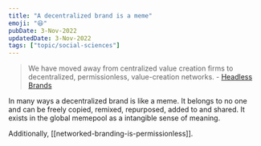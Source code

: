 ```yaml
---
title: "A decentralized brand is a meme"
emoji: "😆"
pubDate: 3-Nov-2022
updatedDate: 3-Nov-2022
tags: ["topic/social-sciences"]
---
```


> We have moved away from centralized value creation firms to decentralized, permissionless, value-creation networks. - [Headless Brands](https://otherinter.net/research/headless-brands/)

In many ways a decentralized brand is like a meme. It belongs to no one and can be freely copied, remixed, repurposed, added to and shared. It exists in the global memepool as a intangible sense of meaning.

Additionally, [[networked-branding-is-permissionless]].
